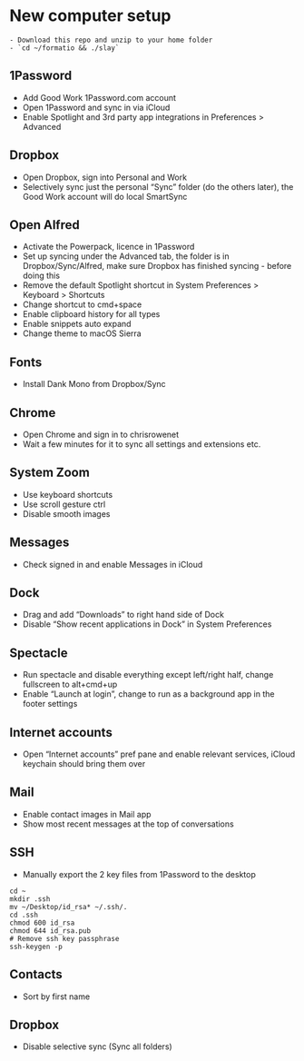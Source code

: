 # New computer setup
```
- Download this repo and unzip to your home folder
- `cd ~/formatio && ./slay`
```

## 1Password
- Add Good Work 1Password.com account
- Open 1Password and sync in via iCloud
- Enable Spotlight and 3rd party app integrations in Preferences > Advanced

## Dropbox
- Open Dropbox, sign into Personal and Work
- Selectively sync just the personal “Sync” folder (do the others later), the Good Work account will do local SmartSync

## Open Alfred
- Activate the Powerpack, licence in 1Password
- Set up syncing under the Advanced tab, the folder is in Dropbox/Sync/Alfred, make sure Dropbox has finished syncing - before doing this
- Remove the default Spotlight shortcut in System Preferences > Keyboard > Shortcuts
- Change shortcut to cmd+space
- Enable clipboard history for all types
- Enable snippets auto expand
- Change theme to macOS Sierra

## Fonts
- Install Dank Mono from Dropbox/Sync

## Chrome
- Open Chrome and sign in to chrisrowenet
- Wait a few minutes for it to sync all settings and extensions etc.

## System Zoom
- Use keyboard shortcuts
- Use scroll gesture ctrl
- Disable smooth images

## Messages
- Check signed in and enable Messages in iCloud

## Dock
- Drag and add “Downloads” to right hand side of Dock
- Disable “Show recent applications in Dock” in System Preferences

## Spectacle
- Run spectacle and disable everything except left/right half, change fullscreen to alt+cmd+up
- Enable “Launch at login”, change to run as a background app in the footer settings

## Internet accounts
- Open “Internet accounts” pref pane and enable relevant services, iCloud keychain should bring them over

## Mail
- Enable contact images in Mail app
- Show most recent messages at the top of conversations

## SSH
- Manually export the 2 key files from 1Password to the desktop
```
cd ~
mkdir .ssh
mv ~/Desktop/id_rsa* ~/.ssh/.
cd .ssh
chmod 600 id_rsa
chmod 644 id_rsa.pub
# Remove ssh key passphrase
ssh-keygen -p
```

## Contacts
- Sort by first name

## Dropbox
- Disable selective sync (Sync all folders)
